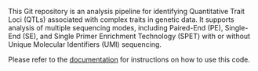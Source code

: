 This Git repository is an analysis pipeline for identifying Quantitative Trait Loci (QTLs) associated with complex traits in genetic data. It supports analysis of multiple sequencing modes, including Paired-End (PE), Single-End (SE), and Single Primer Enrichment Technology (SPET) with or without Unique Molecular Identifiers (UMI) sequencing.

Please refer to the [documentation](../../wikis) for instructions on how to use this code.
